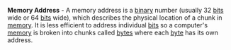 **Memory Address** - A memory address is a [binary](docs/Definitions/Binary.md) number (usually 32 [bits](docs/Definitions/Bit.md) wide or 64 [bits](docs/Definitions/Bit.md) wide), which describes the physical location of a chunk in [memory](docs/Definitions/Memory.md). It is less efficient to address individual [bits](docs/Definitions/Bit.md) so a computer's [memory](docs/Definitions/Memory.md) is broken into chunks called [bytes](docs/Definitions/Byte.md) where each [byte](docs/Definitions/Byte.md) has its own address.